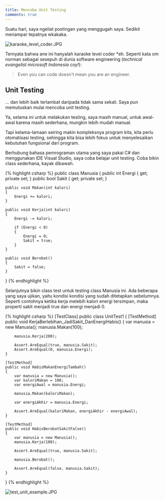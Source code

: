 ```yaml
---
title: Mencoba Unit Testing
comments: true
---
```


Suatu hari, saya ngeliat postingan yang menggugah saya. Sedikit menampar tepatnya wkakaka.

![karaoke_level_coder.JPG]({{site.baseurl}}/assets/images/karaoke_level_coder.JPG)

Ternyata bahwa ane ini hanyalah karaoke level coder *eh. Seperti kata om norman sebagai sesepuh di dunia software engineering (_technical evangelist microsoft Indonesia coy!_):

> Even you can code doesn't mean you are an engineer.

## Unit Testing

... dan lebih baik terlambat daripada tidak sama sekali. Saya pun memutuskan mulai mencoba unit testing. 

Ya, selama ini untuk melakukan testing, saya masih manual, untuk awal-awal karena masih sederhana, mungkin lebih mudah manual. 

Tapi kelama-lamaan seiring makin kompleksnya program kita, kita perlu otomatisasi testing, sehingga kita bisa lebih fokus untuk menyelesaikan kebutuhan fungsional dari program.

Berhubung bahasa pemrograman utama yang saya pakai C# dan menggunakan IDE Visual Studio, saya coba belajar unit testing. Coba bikin class sederhana, kayak dibawah. 

{% highlight csharp %}
public class Manusia
{
    public int Energi { get; private set; }
    public bool Sakit { get; private set; }

    public void Makan(int kalori)
    {
        Energi += kalori;
    }

    public void Kerja(int kalori)
    {
        Energi -= kalori;

        if (Energi < 0)
        {
            Energi = 0;
            Sakit = true;
        }
    }

    public void Berobat()
    {
        Sakit = false;
    }
}
{% endhighlight %}

Selanjutnya bikin class test untuk testing class Manusia ini. Ada beberapa yang saya ujikan, yaitu kondisi kondisi yang sudah ditetapkan sebelumnya. Seperti contohnya ketika kerja melebih kalori energi tersimpan, maka properti sakit menjadi true dan energi menjadi 0.

{% highlight csharp %}
[TestClass]
public class UnitTest1
{
    [TestMethod]
    public void KerjaBerlebihan_JadiSakit_DanEnergiHabis()
    {
        var manusia = new Manusia();
        manusia.Makan(100);

        manusia.Kerja(200);

        Assert.AreEqual(true, manusia.Sakit);
        Assert.AreEqual(0, manusia.Energi);
    }

    [TestMethod]
    public void HabisMakanEnergiTambah()
    {
        var manusia = new Manusia();
        var kaloriMakan = 100;
        var energiAwal = manusia.Energi;

        manusia.Makan(kaloriMakan);

        var energiAkhir = manusia.Energi;

        Assert.AreEqual(kaloriMakan, energiAkhir - energiAwal);
    }

    [TestMethod]
    public void HabisBerobatSakitFalse()
    {
        var manusia = new Manusia();
        manusia.Kerja(100);

        Assert.AreEqual(true, manusia.Sakit);

        manusia.Berobat();

        Assert.AreEqual(false, manusia.Sakit);
    } 
}
{% endhighlight %}

![test_unit_example.JPG]({{site.baseurl}}/assets/images/test_unit_example.JPG)
